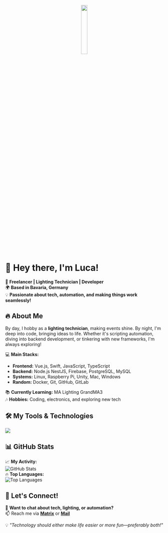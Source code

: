 <p align="center">
  <img src="https://cdn3.emoji.gg/emojis/10169-welcome.png" width="20%">
</p>

# 👋 Hey there, I'm Luca!

🚀 **Freelancer | Lighting Technician | Developer**  
🌍 **Based in Bavaria, Germany**  
💡 **Passionate about tech, automation, and making things work seamlessly!**  


## 🔥 About Me  
By day, I hobby as a **lighting technician**, making events shine. By night, I'm deep into code, bringing ideas to life. Whether it's scripting automation, diving into backend development, or tinkering with new frameworks, I'm always exploring!

💻 **Main Stacks:**  
- **Frontend:** Vue.js, Swift, JavaScript, TypeScript  
- **Backend:** Node.js NestJS, Firebase, PostgreSQL, MySQL  
- **Systems:** Linux, Raspberry Pi, Unity, Mac, Windows
- **Random:** Docker, Git, GitHub, GitLab 

📚 **Currently Learning:** MA Lighting GrandMA3  
🎶 **Hobbies:** Coding, electronics, and exploring new tech  

## 🛠️ My Tools & Technologies  
<img src="https://skillicons.dev/icons?i=js,ts,vue,nodejs,swift,java,docker,postgresql,mysql,firebase,raspberrypi,linux,nginx,git,github,gitlab,unity,vscode,ps,md" />

## 📊 GitHub Stats  

📈 **My Activity:**  
![GitHub Stats](https://github-readme-stats.vercel.app/api?username=blockiindahood&show_icons=true&theme=radical)  
🔥 **Top Languages:**  
![Top Languages](https://github-readme-stats.vercel.app/api/top-langs/?username=blockiindahood&layout=compact&theme=radical)  

## 🚀 Let's Connect!  
💬 **Want to chat about tech, lighting, or automation?**  
📫 Reach me via **[Matrix]([@luca.hess:it-media-hof.de](https://matrix.to/#/@luca.hess:it-media-hof.de))** or **[Mail](mailto:development@luca-hess.de)**

💡 *"Technology should either make life easier or more fun—preferably both!"*  
